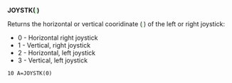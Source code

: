**JOYSTK(<span style="color:#AAFFAA;">*j*</span>)**

Returns the horizontal or vertical cooridinate (<span style="color:#AAFFAA;">*j*</span>) of the left or right joystick:

- 0 - Horizontal right joystick
- 1 - Vertical, right joystick
- 2 - Horizontal, left joystick
- 3 - Vertical, left joystick

```ecb2
10 A=JOYSTK(0)
```
